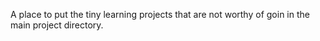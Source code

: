 A place to put the tiny learning projects that are not worthy of goin in the main project directory.
